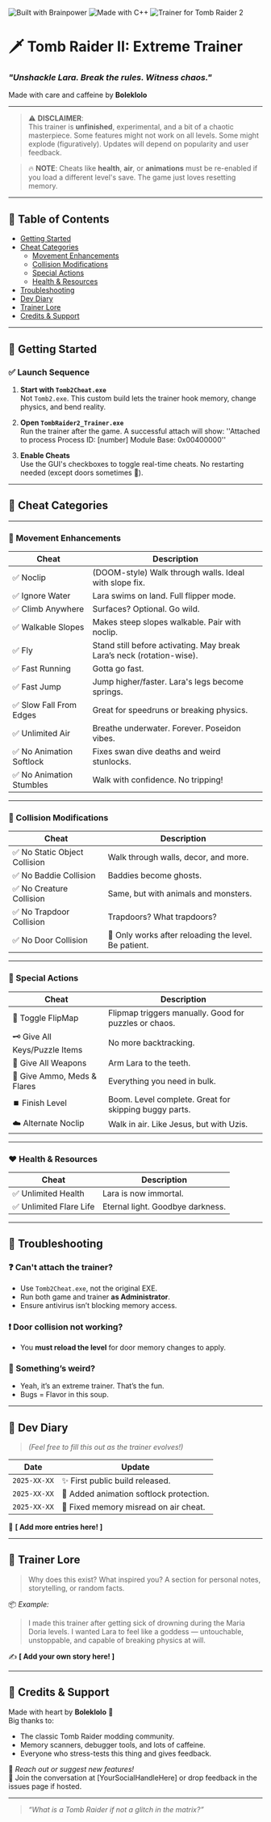 ![Built with Brainpower](https://img.shields.io/badge/Built%20with-Brainpower-red)
![Made with C++](https://img.shields.io/badge/Made_with-C++-blue)
![Trainer for Tomb Raider 2](https://img.shields.io/badge/Trainer_for-Tomb_Raider_2-green)

# 🗡️ Tomb Raider II: Extreme Trainer  
### *"Unshackle Lara. Break the rules. Witness chaos."*  
Made with care and caffeine by **Boleklolo**

---

> ⚠️ **DISCLAIMER**:  
> This trainer is **unfinished**, experimental, and a bit of a chaotic masterpiece. Some features might not work on all levels. Some might explode (figuratively). Updates will depend on popularity and user feedback.

> 🔥 **NOTE**: Cheats like **health**, **air**, or **animations** must be re-enabled if you load a different level's save. The game just loves resetting memory.

---

## 📜 Table of Contents

- [Getting Started](#-getting-started)
- [Cheat Categories](#-cheat-categories)
  - [Movement Enhancements](#-movement-enhancements)
  - [Collision Modifications](#-collision-modifications)
  - [Special Actions](#-special-actions)
  - [Health & Resources](#-health--resources)
- [Troubleshooting](#-troubleshooting)
- [Dev Diary](#-dev-diary)
- [Trainer Lore](#-trainer-lore)
- [Credits & Support](#-credits--support)

---

## 🚀 Getting Started

### ✅ Launch Sequence

1. **Start with `Tomb2Cheat.exe`**  
   Not `Tomb2.exe`. This custom build lets the trainer hook memory, change physics, and bend reality.

2. **Open `TombRaider2_Trainer.exe`**  
   Run the trainer after the game. A successful attach will show:
''Attached to process
Process ID: [number]
Module Base: 0x00400000''


3. **Enable Cheats**  
Use the GUI's checkboxes to toggle real-time cheats. No restarting needed (except doors sometimes 👀).

---

## 🧰 Cheat Categories

---

### 🏃 Movement Enhancements

| Cheat | Description |
|-------|-------------|
| ✅ Noclip | (DOOM-style) Walk through walls. Ideal with slope fix. |
| ✅ Ignore Water | Lara swims on land. Full flipper mode. |
| ✅ Climb Anywhere | Surfaces? Optional. Go wild. |
| ✅ Walkable Slopes | Makes steep slopes walkable. Pair with noclip. |
| ✅ Fly | Stand still before activating. May break Lara’s neck (rotation-wise). |
| ✅ Fast Running | Gotta go fast. |
| ✅ Fast Jump | Jump higher/faster. Lara's legs become springs. |
| ✅ Slow Fall From Edges | Great for speedruns or breaking physics. |
| ✅ Unlimited Air | Breathe underwater. Forever. Poseidon vibes. |
| ✅ No Animation Softlock | Fixes swan dive deaths and weird stunlocks. |
| ✅ No Animation Stumbles | Walk with confidence. No tripping! |

---

### 🧱 Collision Modifications

| Cheat | Description |
|-------|-------------|
| ✅ No Static Object Collision | Walk through walls, decor, and more. |
| ✅ No Baddie Collision | Baddies become ghosts. |
| ✅ No Creature Collision | Same, but with animals and monsters. |
| ✅ No Trapdoor Collision | Trapdoors? What trapdoors? |
| ✅ No Door Collision | 🚪 Only works after reloading the level. Be patient. |

---

### 🎯 Special Actions

| Cheat | Description |
|-------|-------------|
| 🔁 Toggle FlipMap | Flipmap triggers manually. Good for puzzles or chaos. |
| 🗝️ Give All Keys/Puzzle Items | No more backtracking. |
| 🔫 Give All Weapons | Arm Lara to the teeth. |
| 💊 Give Ammo, Meds & Flares | Everything you need in bulk. |
| ⏹️ Finish Level | Boom. Level complete. Great for skipping buggy parts. |
| ☁️ Alternate Noclip | Walk in air. Like Jesus, but with Uzis. |

---

### ❤️ Health & Resources

| Cheat | Description |
|-------|-------------|
| ✅ Unlimited Health | Lara is now immortal. |
| ✅ Unlimited Flare Life | Eternal light. Goodbye darkness. |

---

## 🧯 Troubleshooting

### ❓ Can't attach the trainer?

- Use `Tomb2Cheat.exe`, not the original EXE.
- Run both game and trainer **as Administrator**.
- Ensure antivirus isn’t blocking memory access.

### ❗ Door collision not working?

- You **must reload the level** for door memory changes to apply.

### 🐛 Something’s weird?

- Yeah, it’s an extreme trainer. That’s the fun.
- Bugs = Flavor in this soup.

---

## 📖 Dev Diary

> _(Feel free to fill this out as the trainer evolves!)_

| Date | Update |
|------|--------|
| `2025-XX-XX` | ✨ First public build released. |
| `2025-XX-XX` | 🧠 Added animation softlock protection. |
| `2025-XX-XX` | 🐞 Fixed memory misread on air cheat. |

📝 **[ Add more entries here! ]**

---

## 🌌 Trainer Lore

> Why does this exist? What inspired you? A section for personal notes, storytelling, or random facts.

📦 _Example:_

> I made this trainer after getting sick of drowning during the Maria Doria levels. I wanted Lara to feel like a goddess — untouchable, unstoppable, and capable of breaking physics at will.

✍️ **[ Add your own story here! ]**

---

## 🙏 Credits & Support

Made with heart by **Boleklolo** 🧠  
Big thanks to:

- The classic Tomb Raider modding community.
- Memory scanners, debugger tools, and lots of caffeine.
- Everyone who stress-tests this thing and gives feedback.

📧 _Reach out or suggest new features!_  
🧵 Join the conversation at [YourSocialHandleHere] or drop feedback in the issues page if hosted.

---

> _“What is a Tomb Raider if not a glitch in the matrix?”_
